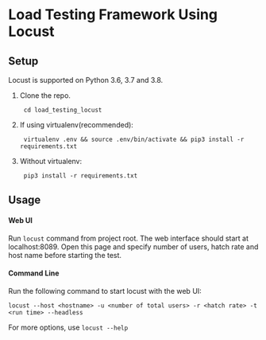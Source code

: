 # Load Testing Framework Using Locust

## Setup
Locust is supported on Python 3.6, 3.7 and 3.8.

1. Clone the repo.

        cd load_testing_locust

2. If using virtualenv(recommended):

        virtualenv .env && source .env/bin/activate && pip3 install -r requirements.txt

3. Without virtualenv:

        pip3 install -r requirements.txt

## Usage

#### Web UI
Run `locust` command from project root. The web interface should start at localhost:8089. Open this page and specify number of users, hatch rate and host name before starting the test.

#### Command Line
Run the following command to start locust with the web UI:
    
    locust --host <hostname> -u <number of total users> -r <hatch rate> -t <run time> --headless

For more options, use `locust --help`
